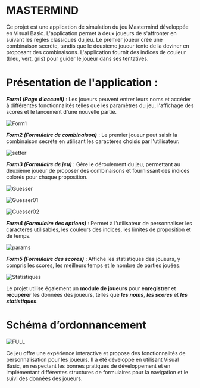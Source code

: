 # MASTERMIND
 
Ce projet est une application de simulation du jeu Mastermind développée en Visual Basic. L'application permet à deux joueurs de s'affronter en suivant les règles classiques du jeu. Le premier joueur crée une combinaison secrète, tandis que le deuxième joueur tente de la deviner en proposant des combinaisons. L'application fournit des indices de couleur (bleu, vert, gris) pour guider le joueur dans ses tentatives.

# Présentation de l'application :

***Form1 (Page d'accueil)*** : Les joueurs peuvent entrer leurs noms et accéder à différentes fonctionnalités telles que les paramètres du jeu, l'affichage des scores et le lancement d'une nouvelle partie.

![Form1](https://github.com/Yugenx/MASTERMIND/assets/128916490/2fd1071b-edb9-4e36-ad0b-90feb407c1d5)



***Form2 (Formulaire de combinaison)*** : Le premier joueur peut saisir la combinaison secrète en utilisant les caractères choisis par l'utilisateur.

![setter](https://github.com/Yugenx/MASTERMIND/assets/128916490/2d05021e-a712-4133-90bf-fcb1e95a8304)


***Form3 (Formulaire de jeu)*** : Gère le déroulement du jeu, permettant au deuxième joueur de proposer des combinaisons et fournissant des indices colorés pour chaque proposition.

![Guesser](https://github.com/Yugenx/MASTERMIND/assets/128916490/4190c12e-c45c-46e4-ade7-e978e33cbe37)



![Guesser01](https://github.com/Yugenx/MASTERMIND/assets/128916490/08f01353-cc19-4f1b-bb52-189a15133879)




![Guesser02](https://github.com/Yugenx/MASTERMIND/assets/128916490/eb1b4e44-4a29-49f5-a4eb-4fe09a67b5f5)




***Form4 (Formulaire des options)*** : Permet à l'utilisateur de personnaliser les caractères utilisables, les couleurs des indices, les limites de proposition et de temps.

![params](https://github.com/Yugenx/MASTERMIND/assets/128916490/bebf1de0-12e8-41d6-bb69-26891f38f1c0)


***Form5 (Formulaire des scores)*** : Affiche les statistiques des joueurs, y compris les scores, les meilleurs temps et le nombre de parties jouées.

![Statistiques](https://github.com/Yugenx/MASTERMIND/assets/128916490/53c09c46-50ed-4019-a596-7bc9ab613156)

Le projet utilise également un **module de joueurs** pour **enregistrer** et **récupérer** les données des joueurs, telles que ***les noms***, ***les scores*** et ***les statistiques***.


# Schéma d’ordonnancement

![FULL](https://github.com/Yugenx/MASTERMIND/assets/128916490/df7e2162-e76d-4260-b982-4cec068383fe)



Ce jeu offre une expérience interactive et propose des fonctionnalités de personnalisation pour les joueurs. Il a été développé en utilisant Visual Basic, en respectant les bonnes pratiques de développement et en implémentant différentes structures de formulaires pour la navigation et le suivi des données des joueurs.
